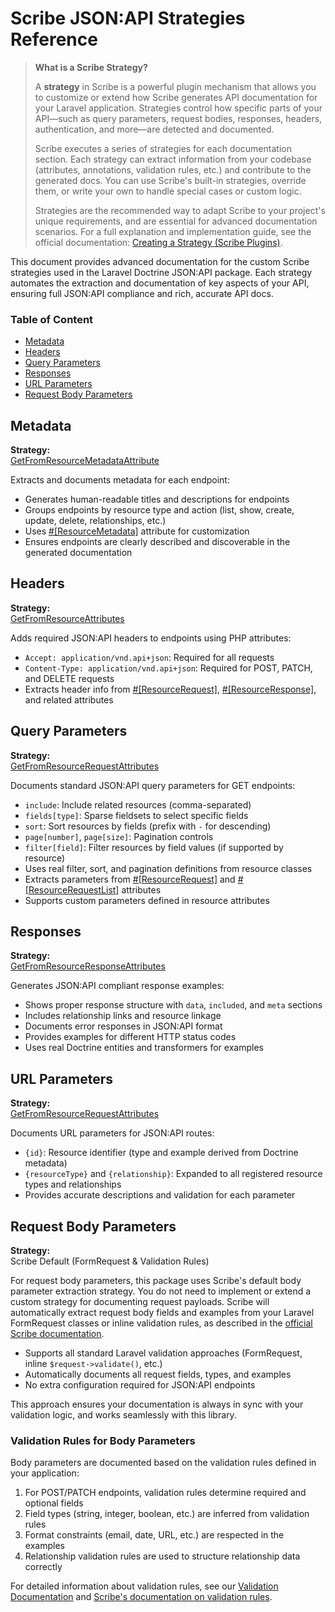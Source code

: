 # Scribe JSON:API Strategies Reference

> **What is a Scribe Strategy?**
>
> A **strategy** in Scribe is a powerful plugin mechanism that allows you to customize or extend how Scribe generates API documentation for your Laravel application. Strategies control how specific parts of your API—such as query parameters, request bodies, responses, headers, authentication, and more—are detected and documented.
>
> Scribe executes a series of strategies for each documentation section. Each strategy can extract information from your codebase (attributes, annotations, validation rules, etc.) and contribute to the generated docs. You can use Scribe's built-in strategies, override them, or write your own to handle special cases or custom logic.
>
> Strategies are the recommended way to adapt Scribe to your project's unique requirements, and are essential for advanced documentation scenarios. For a full explanation and implementation guide, see the official documentation: [Creating a Strategy (Scribe Plugins)](https://scribe.knuckles.wtf/laravel/advanced/plugins#creating-a-strategy).

This document provides advanced documentation for the custom Scribe strategies used in the Laravel Doctrine JSON:API package. Each strategy automates the extraction and documentation of key aspects of your API, ensuring full JSON:API compliance and rich, accurate API docs.



### Table of Content

- [Metadata](#metadata)
- [Headers](#headers)
- [Query Parameters](#query-parameters)
- [Responses](#responses)
- [URL Parameters](#url-parameters)
- [Request Body Parameters](#request-body-parameters)


## Metadata

**Strategy:**  
[GetFromResourceMetadataAttribute](../src/Scribe/Strategies/Metadata/GetFromResourceMetadataAttribute.php)

Extracts and documents metadata for each endpoint:
- Generates human-readable titles and descriptions for endpoints
- Groups endpoints by resource type and action (list, show, create, update, delete, relationships, etc.)
- Uses [#[ResourceMetadata]](../src/Scribe/Attributes/ResourceMetadata.php) attribute for customization
- Ensures endpoints are clearly described and discoverable in the generated documentation

## Headers

**Strategy:**  
[GetFromResourceAttributes](../src/Scribe/Strategies/Headers/GetFromResourceAttributes.php)

Adds required JSON:API headers to endpoints using PHP attributes:
- `Accept: application/vnd.api+json`: Required for all requests
- `Content-Type: application/vnd.api+json`: Required for POST, PATCH, and DELETE requests
- Extracts header info from [#[ResourceRequest]](../src/Scribe/Attributes/ResourceRequest.php), [#[ResourceResponse]](../src/Scribe/Attributes/ResourceResponse.php), and related attributes

## Query Parameters

**Strategy:**  
[GetFromResourceRequestAttributes](../src/Scribe/Strategies/QueryParameters/GetFromResourceRequestAttributes.php)

Documents standard JSON:API query parameters for GET endpoints:
- `include`: Include related resources (comma-separated)
- `fields[type]`: Sparse fieldsets to select specific fields
- `sort`: Sort resources by fields (prefix with `-` for descending)
- `page[number]`, `page[size]`: Pagination controls
- `filter[field]`: Filter resources by field values (if supported by resource)
- Uses real filter, sort, and pagination definitions from resource classes
- Extracts parameters from [#[ResourceRequest]](../src/Scribe/Attributes/ResourceRequest.php) and [#[ResourceRequestList]](../src/Scribe/Attributes/ResourceRequestList.php) attributes
- Supports custom parameters defined in resource attributes

## Responses

**Strategy:**  
[GetFromResourceResponseAttributes](../src/Scribe/Strategies/Responses/GetFromResourceResponseAttributes.php)

Generates JSON:API compliant response examples:
- Shows proper response structure with `data`, `included`, and `meta` sections
- Includes relationship links and resource linkage
- Documents error responses in JSON:API format
- Provides examples for different HTTP status codes
- Uses real Doctrine entities and transformers for examples

## URL Parameters

**Strategy:**  
[GetFromResourceRequestAttributes](../src/Scribe/Strategies/UrlParameters/GetFromResourceRequestAttributes.php)

Documents URL parameters for JSON:API routes:
- `{id}`: Resource identifier (type and example derived from Doctrine metadata)
- `{resourceType}` and `{relationship}`: Expanded to all registered resource types and relationships
- Provides accurate descriptions and validation for each parameter

## Request Body Parameters

**Strategy:**  
Scribe Default (FormRequest & Validation Rules)

For request body parameters, this package uses Scribe's default body parameter extraction strategy. You do not need to implement or extend a custom strategy for documenting request payloads. Scribe will automatically extract request body fields and examples from your Laravel FormRequest classes or inline validation rules, as described in the [official Scribe documentation](https://scribe.knuckles.wtf/laravel/documenting/query-body-parameters).

- Supports all standard Laravel validation approaches (FormRequest, inline `$request->validate()`, etc.)
- Automatically documents all request fields, types, and examples
- No extra configuration required for JSON:API endpoints

This approach ensures your documentation is always in sync with your validation logic, and works seamlessly with this library.

### Validation Rules for Body Parameters

Body parameters are documented based on the validation rules defined in your application:

1. For POST/PATCH endpoints, validation rules determine required and optional fields
2. Field types (string, integer, boolean, etc.) are inferred from validation rules
3. Format constraints (email, date, URL, etc.) are respected in the examples
4. Relationship validation rules are used to structure relationship data correctly

For detailed information about validation rules, see our [Validation Documentation](./Validation.md) and [Scribe's documentation on validation rules](https://scribe.knuckles.wtf/laravel/documenting/query-body-parameters#validation-rules).